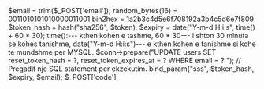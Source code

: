 <?

session_start(); <!-- Fillon nje sesion per te ruajtur te dhenat user ID, email ,name.

<!--send-password-reset.php -->

$email = trim($_POST['email']); <!-- E merr email e userit nga forma e cila eshte bere submit, kjo perdoret per te verifikuar userin ne databaze.

<!-- random_bytes(16) i gjeneron 128 bit random dhe me funksionin bin2hex e konverton 128 bit ne hexadecimal string                                       1 byte = 8 bit , 16 byte = 128 bit -->
random_bytes(16) = 0011010101010000011001 
bin2hex = 1a2b3c4d5e6f708192a3b4c5d6e7f809 

$token_hash = hash("sha256", $token);  <!-- Hash kryen enkriptimin e tokenit origjinal. sha256 eshte nje algoritem e cila prodhon nje hexadecimal string prej 64 karakterave -->

$expiry = date("Y-m-d H:i:s", time() + 60 * 30);  time():--- kthen kohen e tashme, 60 * 30--- i shton 30 minuta se kohes tanishme, date("Y-m-d H:i:s")--- e kthen kohen e tanishme si kohe te mundshme per MYSQL.

$conn->prepare("UPDATE users SET reset_token_hash = ?, reset_token_expires_at = ? WHERE email = ? "); // Pregadit nje SQL statement per ekzekutim.
bind_param("sss", $token_hash, $expiry, $email);    <!-- I lidh tokenin e enkriptuar, kohen e skadimit dhe emailin me SQL Statement.
execute();      <!-- Ekzekuton prepared statement.
if ($check_stmt-> affected_rows > 0) <!--Kontrollon nese databaza eshte bere update.
affected_rows <!--Kthen numrin e rreshtave qe jane ndikuar nga SQL statement.

//mailer.php
isSMTP();    <!-- perdoret per t'i treguar PHPMailer te perdor SMTP per dergimin e emails.
Host         <!-- adresa e SMTP psh smtp.gmail.com server addresa e gmail.
SMTPAuth     <!-- aktivizon SMTP Authentication. Kjo eshte e kerkuar nga gmail.
Username     <!-- email addresa e gmail personale psh latifkovani14@gmail.com
Password     <!-- eshte App password nga gmail personal.
SMTPSecure   <!-- specifikon metoden e enkriptimit PHPMailer::ENCRYPTION_STARTTLS aktivizon enkriptimin TLS.
Port         <!-- Porti i SMTP per GMAIL eshte 587 per yahoo ose outlook mund te jete ndryshe.
return $mail <!-- e kthen PHPMailer tkonfigurar e cila mund te perdoret ne scriptat tjera.

<!--login.php -->
$_POST['code'] <!-- Google dergon nje autorizim kod si query ne redirect URL.
fetchAccessTokenWithAuthCode() <!--Nderron kodin e autorizim per nje token te aksesueshem.
setAccessToken(): <!-- Sets the access token in the Google client for subsequent API requests.